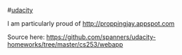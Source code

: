 #[udacity](http://udacity.com)

I am particularly proud of http://proppingjay.appspot.com

Source here: https://github.com/spanners/udacity-homeworks/tree/master/cs253/webapp
